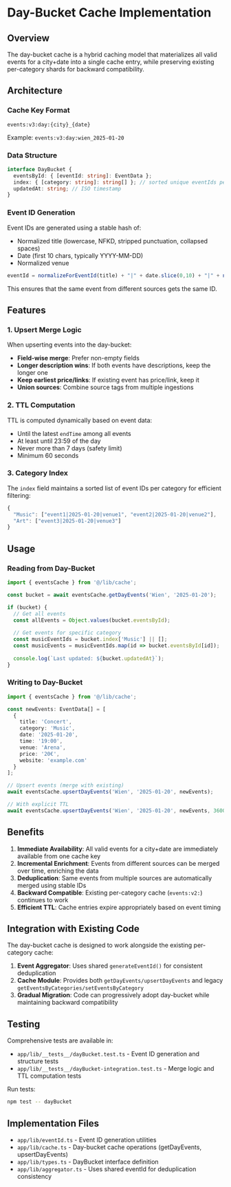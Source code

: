 # Day-Bucket Cache Implementation

## Overview

The day-bucket cache is a hybrid caching model that materializes all valid events for a city+date into a single cache entry, while preserving existing per-category shards for backward compatibility.

## Architecture

### Cache Key Format
```
events:v3:day:{city}_{date}
```

Example: `events:v3:day:wien_2025-01-20`

### Data Structure

```typescript
interface DayBucket {
  eventsById: { [eventId: string]: EventData };
  index: { [category: string]: string[] }; // sorted unique eventIds per category
  updatedAt: string; // ISO timestamp
}
```

### Event ID Generation

Event IDs are generated using a stable hash of:
- Normalized title (lowercase, NFKD, stripped punctuation, collapsed spaces)
- Date (first 10 chars, typically YYYY-MM-DD)
- Normalized venue

```typescript
eventId = normalizeForEventId(title) + "|" + date.slice(0,10) + "|" + normalizeForEventId(venue)
```

This ensures that the same event from different sources gets the same ID.

## Features

### 1. Upsert Merge Logic

When upserting events into the day-bucket:
- **Field-wise merge**: Prefer non-empty fields
- **Longer description wins**: If both events have descriptions, keep the longer one
- **Keep earliest price/links**: If existing event has price/link, keep it
- **Union sources**: Combine source tags from multiple ingestions

### 2. TTL Computation

TTL is computed dynamically based on event data:
- Until the latest `endTime` among all events
- At least until 23:59 of the day
- Never more than 7 days (safety limit)
- Minimum 60 seconds

### 3. Category Index

The `index` field maintains a sorted list of event IDs per category for efficient filtering:

```typescript
{
  "Music": ["event1|2025-01-20|venue1", "event2|2025-01-20|venue2"],
  "Art": ["event3|2025-01-20|venue3"]
}
```

## Usage

### Reading from Day-Bucket

```typescript
import { eventsCache } from '@/lib/cache';

const bucket = await eventsCache.getDayEvents('Wien', '2025-01-20');

if (bucket) {
  // Get all events
  const allEvents = Object.values(bucket.eventsById);
  
  // Get events for specific category
  const musicEventIds = bucket.index['Music'] || [];
  const musicEvents = musicEventIds.map(id => bucket.eventsById[id]);
  
  console.log(`Last updated: ${bucket.updatedAt}`);
}
```

### Writing to Day-Bucket

```typescript
import { eventsCache } from '@/lib/cache';

const newEvents: EventData[] = [
  {
    title: 'Concert',
    category: 'Music',
    date: '2025-01-20',
    time: '19:00',
    venue: 'Arena',
    price: '20€',
    website: 'example.com'
  }
];

// Upsert events (merge with existing)
await eventsCache.upsertDayEvents('Wien', '2025-01-20', newEvents);

// With explicit TTL
await eventsCache.upsertDayEvents('Wien', '2025-01-20', newEvents, 3600);
```

## Benefits

1. **Immediate Availability**: All valid events for a city+date are immediately available from one cache key
2. **Incremental Enrichment**: Events from different sources can be merged over time, enriching the data
3. **Deduplication**: Same events from multiple sources are automatically merged using stable IDs
4. **Backward Compatible**: Existing per-category cache (`events:v2:`) continues to work
5. **Efficient TTL**: Cache entries expire appropriately based on event timing

## Integration with Existing Code

The day-bucket cache is designed to work alongside the existing per-category cache:

1. **Event Aggregator**: Uses shared `generateEventId()` for consistent deduplication
2. **Cache Module**: Provides both `getDayEvents/upsertDayEvents` and legacy `getEventsByCategories/setEventsByCategory`
3. **Gradual Migration**: Code can progressively adopt day-bucket while maintaining backward compatibility

## Testing

Comprehensive tests are available in:
- `app/lib/__tests__/dayBucket.test.ts` - Event ID generation and structure tests
- `app/lib/__tests__/dayBucket-integration.test.ts` - Merge logic and TTL computation tests

Run tests:
```bash
npm test -- dayBucket
```

## Implementation Files

- `app/lib/eventId.ts` - Event ID generation utilities
- `app/lib/cache.ts` - Day-bucket cache operations (getDayEvents, upsertDayEvents)
- `app/lib/types.ts` - DayBucket interface definition
- `app/lib/aggregator.ts` - Uses shared eventId for deduplication consistency
